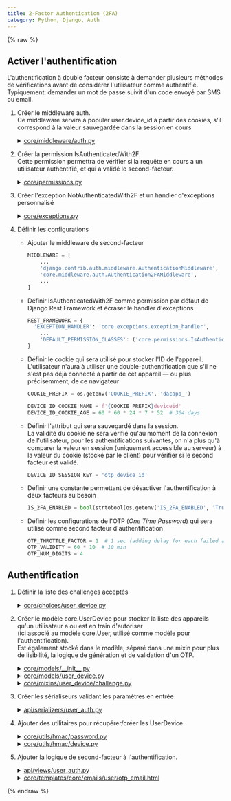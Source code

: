 ```yaml
---
title: 2-Factor Authentication (2FA)
category: Python, Django, Auth
---
```

{% raw %}

## Activer l'authentification

L'authentification à double facteur consiste à demander plusieurs méthodes de vérifications avant de considérer l'utilisateur comme authentifié. Typiquement: demander un mot de passe suivit d'un code envoyé par SMS ou email.

1. Créer le middleware auth.  
   Ce middleware servira à populer user.device_id à partir des cookies, s'il correspond à la valeur sauvegardée dans la session en cours

    <details>
      <summary><ins>core/middleware/auth.py</ins></summary>

      <pre lang="python">
      import functools
      import time

      from django.conf import settings
      from django.utils.functional import SimpleLazyObject
      from django.utils.http import http_date


      class Authentication2FAMiddleware:
          """
          Recycles django_otp.middleware.OTPMiddleware's logic

          Simply adds device_id on ``request.user``
          which will be ``None`` if the user didn't verify the device
          """
          def __init__(self, get_response=None):
              self.get_response = get_response

          def __call__(self, request):
              """
              If we don't render a template (probably a JSON Response):
              Code to be executed for each request before the view (and later middlewares) are called.
              """
              user = getattr(request, 'user', None)
              if user is not None:
                  request.user = SimpleLazyObject(
                      functools.partial(self._verify_device, request, user),
                  )

              response = self.get_response(request)
              return self.process_response(request, response)

          def _verify_device(self, request, user):
              """
              Sets OTP-related fields on an authenticated user.
              """
              user.device_id = getattr(user, '_force_device_id', None)

              if user.is_authenticated:
                  session_device_id = request.session.get(settings.DEVICE_ID_SESSION_KEY)
                  cookie_device_id = request.COOKIES.get(settings.DEVICE_ID_COOKIE_NAME, None)

                  if (
                      session_device_id
                      and cookie_device_id
                      and session_device_id == cookie_device_id
                  ):
                      user.device_id = session_device_id

              return user

          def _set_deviceid(self, request, response):
              cookie_name = settings.DEVICE_ID_COOKIE_NAME

              if cookie_name in request.COOKIES:
                  max_age = settings.DEVICE_ID_COOKIE_AGE
                  expires_time = time.time() + max_age
                  expires = http_date(expires_time)

                  response.set_cookie(
                      cookie_name,
                      request.COOKIES[cookie_name],
                      max_age=max_age,
                      expires=expires,
                      domain=settings.SESSION_COOKIE_DOMAIN,
                      path=settings.SESSION_COOKIE_PATH,
                      secure=settings.SESSION_COOKIE_SECURE or None,
                      httponly=True,
                  )
              else:
                  response.delete_cookie(
                      cookie_name,
                      path=settings.SESSION_COOKIE_PATH,
                      domain=settings.SESSION_COOKIE_DOMAIN,
                  )

          def process_response(self, request, response):
              if (
                  not getattr(request, 'deviceid_cookie_needs_reset', False)
                  or getattr(response, 'deviceid_cookie_set', False)
              ):
                  return response

              self._set_deviceid(request, response)
              response.deviceid_cookie_set = True
              return response
      </pre>
    </details>

2. Créer la permission IsAuthenticatedWith2F.  
   Cette permission permettra de vérifier si la requête en cours a un utilisateur authentifié, et qui a validé le second-facteur.

    <details>
      <summary><ins>core/permissions.py</ins></summary>

      <pre lang="python">
      from rest_framework.permissions import IsAuthenticated


      # ---------------------------------------------------------
      # AUTH
      # ---------------------------------------------------------

      class IsAuthenticatedWith2F(IsAuthenticated):
          __default_code = '2fa_required'
          __default_message = _('2nd-factor authentication required.')

          def has_permission(self, request, view):
              self.code = None
              self.message = None

              if not super().has_permission(request, view):
                  return False

              if not settings.IS_2FA_ENABLED:
                  return True

              if getattr(request.user, 'device_id', None) is None:
                  self.code = self.__default_code
                  self.message = self.__default_message
                  return False

              return True
      </pre>
    </details>

3. Créer l'exception NotAuthenticatedWith2F et un handler d'exceptions personnalisé

    <details>
      <summary><ins>core/exceptions.py</ins></summary>

      <pre lang="python">
      from rest_framework_json_api.exceptions import exception_handler as base_exception_handler
      from rest_framework import exceptions, status

      from django.utils.translation import gettext_lazy as _


      class NotAuthenticatedWith2F(exceptions.NotAuthenticated):
          """
          Mix between ValidationError and NotAuthenticated
          Should match code and message of IsAuthenticatedWith2F
          """
          default_code = '2fa_required'
          default_detail = _('2nd-factor authentication required.')

          def __init__(self, detail=None, code=None):
              if detail is None:
                  detail = self.default_detail
              if code is None:
                  code = self.default_code

              # For validation failures, we may collect many errors together,
              # so the details should always be coerced to a list if not already.
              if isinstance(detail, tuple):
                  detail = list(detail)
              elif not isinstance(detail, dict) and not isinstance(detail, list):
                  detail = [detail]

              self.detail = exceptions._get_error_details(detail, code)


      def exception_handler(exc, context):
          """
          Undo APIView.handle_exception's bullshit
          Note: Although the HTTP standard specifies "401 unauthorized",
          semantically this response means "unauthenticated"
          """
          if isinstance(exc, (exceptions.NotAuthenticated,
                              exceptions.AuthenticationFailed)):
              exc.status_code = status.HTTP_401_UNAUTHORIZED

          return base_exception_handler(exc, context)
      </pre>
    </details>

4. Définir les configurations

   - Ajouter le middleware de second-facteur

      ``` python
      MIDDLEWARE = [
          ...
          'django.contrib.auth.middleware.AuthenticationMiddleware',
          'core.middleware.auth.Authentication2FAMiddleware',
          ...
      ]
      ```

   - Définir IsAuthenticatedWith2F comme permission par défaut de Django Rest Framework et écraser le handler d'exceptions

      ``` python
      REST_FRAMEWORK = {
        'EXCEPTION_HANDLER': 'core.exceptions.exception_handler',
          ...
          'DEFAULT_PERMISSION_CLASSES': ('core.permissions.IsAuthenticatedWith2F',),
      }
      ```

   - Définir le cookie qui sera utilisé pour stocker l'ID de l'appareil.  
      L'utilisateur n'aura à utiliser une double-authentification que s'il ne s'est pas déjà connecté à partir de cet appareil — ou plus précisemment, de ce navigateur

      ``` python
      COOKIE_PREFIX = os.getenv('COOKIE_PREFIX', 'dacapo_')

      DEVICE_ID_COOKIE_NAME = f'{COOKIE_PREFIX}deviceid'
      DEVICE_ID_COOKIE_AGE = 60 * 60 * 24 * 7 * 52  # 364 days
      ```

   - Définir l'attribut qui sera sauvegardé dans la session.  
     La validité du cookie ne sera vérifié qu'au moment de la connexion de l'utilisateur, pour les authentifications suivantes, on n'a plus qu'à comparer la valeur en session (uniquement accessible au serveur) à la valeur du cookie (stocké par le client) pour vérifier si le second facteur est validé.

      ``` python
      DEVICE_ID_SESSION_KEY = 'otp_device_id'
      ```

   - Définir une constante permettant de désactiver l'authentification à deux facteurs au besoin

      ``` python
      IS_2FA_ENABLED = bool(strtobool(os.getenv('IS_2FA_ENABLED', 'True')))
      ```

   - Définir les configurations de l'OTP (*One Time Password*) qui sera utilisé comme second facteur d'authentification

      ``` python
      OTP_THROTTLE_FACTOR = 1  # 1 sec (adding delay for each failed attempt — 1, 2, 4, 8...)
      OTP_VALIDITY = 60 * 10  # 10 min
      OTP_NUM_DIGITS = 4
      ```

## Authentification

1. Définir la liste des challenges acceptés

    <details>
      <summary><ins>core/choices/user_device.py</ins></summary>

      <pre lang="python">
      from django.utils.translation import gettext_lazy as _


      class ChallengeTypeChoicesMixin:
          CHALLENGE_EMAIL = 'email'

          CHALLENGE_CHOICES = (
              (CHALLENGE_EMAIL, _('email')),
          )
      </pre>
    </details>

2. Créer le modèle core.UserDevice pour stocker la liste des appareils qu'un utilisateur a ou est en train d'autoriser  
   (ici associé au modèle core.User, utilisé comme modèle pour l'authentification).  
   Est également stocké dans le modèle, séparé dans une mixin pour plus de lisibilité, la logique de génération et de validation d'un OTP.

    <details>
      <summary><ins>core/models/__init__.py</ins></summary>

      <pre lang="python">
      # flake8: noqa
      ...
      from .user_device import UserDevice
      </pre>
    </details>

    <details>
      <summary><ins>core/models/user_device.py</ins></summary>

      <pre lang="python">
      from django.db import models

      from .mixins.user_device.challenge import (  # noqa
          UserDeviceChallengeMixin,
          BadToken,
          TokenExpired,
          VerifyNotAllowed,
      )


      class UserDevice(
          UserDeviceChallengeMixin,
      ):
          """
          List of devices that the user has confirmed
          or is trying to confirm
          """
          created_at = models.DateTimeField(auto_now_add=True)
          updated_at = models.DateTimeField(auto_now=True)

          user = models.ForeignKey(
              'user',
              on_delete=models.CASCADE,
              related_name='devices',
          )
          name = models.CharField(
              max_length=64,
              help_text='This is a token generated on the fly.',
          )
          is_confirmed = models.BooleanField(
              default=True,
              help_text='Is this device ready for use?',
          )
      </pre>
    </details>

    <details>
      <summary><ins>core/mixins/user_device/challenge.py</ins></summary>

      <pre lang="python">
      from datetime import timedelta

      from django.db import models
      from django.conf import settings
      from django.utils import timezone
      from django.utils.translation import gettext as _
      from django.utils.translation import ngettext
      from django.utils import formats

      from core.utils.functions.random import random_number_token
      from core.choices.user_device import ChallengeTypeChoicesMixin
      from rest_framework.exceptions import ValidationError


      class BadToken(ValidationError):
          """
          Token does not match.
          """
          default_detail = _('Invalid OTP.')
          default_code = 'invalid'


      class TokenExpired(BadToken):
          """
          Token timestamp is older than required max_age.
          """
          default_detail = _('Expired OTP.')
          default_code = 'expired'


      class VerifyNotAllowed(BadToken):
          """
          Rejected due to required delay after failed attempt(s).
          """
          default_detail = _('Too many failed attempts.')
          default_code = 'not_allowed'


      class UserDeviceChallengeMixin(
          ChallengeTypeChoicesMixin,
          models.Model,
      ):
          challenge_otp = models.CharField(
              max_length=16,
              blank=True,
              null=True,
          )
          challenge_type = models.CharField(
              max_length=8,
              blank=True,
              null=True,
              choices=ChallengeTypeChoicesMixin.CHALLENGE_CHOICES,
          )
          challenge_valid_until = models.DateTimeField(
              null=True,
              blank=True,
              default=None,
              help_text='The timestamp of the moment of expiry of the saved otp.',
          )
          challenge_failure_timestamp = models.DateTimeField(
              null=True,
              blank=True,
              default=None,
              help_text='A timestamp of the last failed verification attempt. Null if last attempt succeeded.',
          )
          challenge_failure_count = models.PositiveIntegerField(
              default=0,
              help_text='Number of successive failed attempts.',
          )

          class Meta:
              abstract = True

          @property
          def throttle_factor(self):
              return settings.OTP_THROTTLE_FACTOR

          @property
          def challenge_otp_length(self):
              return settings.OTP_NUM_DIGITS or 6

          @property
          def challenge_otp_validity(self):
              return settings.OTP_VALIDITY or 600

          def generate_otp(self, challenge_type=None):
              """
              Generates a token of the specified length, then sets it on the model
              and sets the expiration of the token on the model.

              :param integer length      — Number of decimal digits in the generated token.
              :param integer valid_secs  — Amount of seconds the token should be valid.
              """
              self.challenge_type = challenge_type
              self.challenge_otp = random_number_token(self.challenge_otp_length)
              self.challenge_valid_until = timezone.now() + timedelta(seconds=self.challenge_otp_validity)

          def verify_otp(self, value):
              """
              Verifies an otp by content and expiry.
              On success, the otp is cleared

              :param string token — The OTP token provided by the user.
              :throw BadToken
              """
              self.verify_is_allowed()

              if self.challenge_otp is None:
                  raise BadToken()

              if self.challenge_otp != value:
                  self.throttle_increment()

                  raise BadToken()

              now = timezone.now()
              if now > self.challenge_valid_until:
                  self.throttle_increment()

                  raise TokenExpired()

              self.throttle_reset()
              self.challenge_otp = None
              self.challenge_valid_until = now  # set it as no longer valid

          def throttle_increment(self):
              """
              Call this method to increase throttling (normally when a verify attempt failed).
              """
              self.challenge_failure_timestamp = timezone.now()
              self.challenge_failure_count += 1

          def throttle_reset(self):
              """
              Call this method to reset throttling (normally when a verify attempt succeeded).
              """
              self.challenge_failure_timestamp = None
              self.challenge_failure_count = 0

          def verify_is_allowed(self):
              """
              :throw VerifyNotAllowed
              """
              if not (factor := self.throttle_factor):
                  return

              if not self.challenge_failure_count or self.challenge_failure_timestamp is None:
                  return

              now = timezone.now()
              delay = (now - self.challenge_failure_timestamp).total_seconds()

              # Required delays should be 1, 2, 4, 8 ...
              delay_required = factor * (2 ** (self.challenge_failure_count - 1))

              max_delay = 3*86400  # safeguard: 3 days max
              if delay_required > max_delay:
                  delay_required = max_delay

              if delay >= delay_required:
                  return

              # Feedback
              failure_msg = ngettext(
                  'You have failed {failure_count} time',
                  'You have failed {failure_count} times',
                  self.challenge_failure_count,
              ).format(
                  failure_count=self.challenge_failure_count
              )

              locked_until = formats.date_format(
                  timezone.localtime(
                      self.challenge_failure_timestamp + timedelta(seconds=delay_required+60)
                  ),
                  'TIME_FORMAT' if delay_required < 86400 else 'SHORT_DATETIME_FORMAT',
              )
              detail = _('{failure_msg}, please wait until {locked_until} before retrying').format(
                  failure_msg=failure_msg,
                  locked_until=locked_until,
              )
              raise VerifyNotAllowed(detail)
      </pre>
    </details>

3. Créer les sérialiseurs validant les paramètres en entrée

    <details>
      <summary><ins>api/serializers/user_auth.py</ins></summary>

      <pre lang="python">
      from django.core.validators import validate_email

      from rest_framework_json_api import serializers, relations

      from core.models.user import User
      from core.models.user_device import UserDevice
      from .medical_center import MedicalCenterSerializer
      from .mcm_center import MCMCenterSerializer


      class UserAuthSerializer(serializers.Serializer):
          """Serializer checking data to authenticate an user."""

          email = serializers.CharField(required=True, max_length=254, validators=[validate_email])
          password = serializers.CharField(required=True)

          class JSONAPIMeta:
              resource_name = 'user-login'


      class UserSerializer(serializers.ModelSerializer):
          """Serializer sending back infos about the current authenticated user."""

          class JSONAPIMeta:
              resource_name = 'user'

          class Meta:
              model = User
              fields = '__all__'


      class DeviceSerializer(serializers.ModelSerializer):

          # Force response to be of type "user-device", not "user-login"
          _poly_force_type_resolution = True

          class JSONAPIMeta:
              resource_name = 'user-device'

          class Meta:
              model = UserDevice
              fields = (
                  'is_confirmed',
                  'challenge_valid_until',
                  'challenge_failure_timestamp',
                  'challenge_failure_count',
              )


      class ChallengeOptionsSerializer(serializers.Serializer):
          """
          Serializer checking data to resend an OTP
          """
          challenge_type = serializers.ChoiceField(
              required=False,
              allow_null=True,
              choices=UserDevice.CHALLENGE_CHOICES,
          )

          class JSONAPIMeta:
              resource_name = 'user-otp-options'


      class ChallengeSerializer(serializers.Serializer):
          """
          Serializer checking data to validate an OTP
          """
          challenge_otp = serializers.CharField(
              required=True,
              allow_null=False,
              allow_blank=False,
          )

          class JSONAPIMeta:
              resource_name = 'user-otp'
      </pre>
    </details>

4. Ajouter des utilitaires pour récupérer/créer les UserDevice 

    <details>
      <summary><ins>core/utils/hmac/password.py</ins></summary>

      <pre lang="python">
      from django.conf import settings
      from django.contrib.auth.tokens import PasswordResetTokenGenerator
      from django.core.signing import BadSignature, SignatureExpired
      from django.utils.crypto import constant_time_compare
      from django.utils.http import base36_to_int


      class PasswordTokenGenerator(PasswordResetTokenGenerator):
          """
          Mix between PasswordResetTokenGenerator and TimestampSigner
          for better error handling
          """
          key_salt = 'core.PasswordTokenGenerator'
          _timeout = None

          def __init__(self, timeout=None):
              super().__init__()

              self._timeout = timeout

          def _get_timeout(self):
              return self._timeout or settings.PASSWORD_RESET_TIMEOUT

          def _set_timeout(self, timeout):
              self._timeout = timeout

          def check_token(self, user, token):
              """
              Check that a reset token is correct for a given user.
              """
              if not (user and token):
                  raise BadSignature()
              # Parse the token
              try:
                  ts_b36, _ = token.split('-')
              except ValueError:
                  raise BadSignature()

              try:
                  ts = base36_to_int(ts_b36)
              except ValueError:
                  raise BadSignature()

              # Check that the timestamp/uid has not been tampered with
              if not constant_time_compare(self._make_token_with_timestamp(user, ts), token):
                  raise BadSignature()

              # Check the timestamp is within limit.
              timeout = self._get_timeout()

              if timeout and (self._num_seconds(self._now()) - ts) > timeout:
                  raise SignatureExpired()

              return True
      </pre>
    </details>
    <details>
      <summary><ins>core/utils/hmac/device.py</ins></summary>

      <pre lang="python">
      from django.conf import settings

      from .password import PasswordTokenGenerator
      from core.models.user_device import UserDevice


      class DeviceIdTokenGenerator(PasswordTokenGenerator):
          """
          A same deviceid cookie may be used to log in to several user accounts
          We're not targeting a specific user here, just the device
          And checking that the user didn't tamper his deviceid cookie

          Note: We then check if this deviceid has been confirmed for the current user
          (saved in db in user.devices)
          """
          key_salt = 'core.DeviceIdTokenGenerator'

          def _get_timeout(self):
              return self._timeout or settings.DEVICE_ID_COOKIE_AGE

          def _make_hash_value(self, user, timestamp):
              return f'{timestamp}'


      user_deviceid_token_generator = DeviceIdTokenGenerator()


      def get_device_id(request, user):
          """
          :return string|None token
          """

          # Cookie exists?
          try:
              token = request.COOKIES[settings.DEVICE_ID_COOKIE_NAME]
          except KeyError:
              return None

          # Hasn't been tampered?
          try:
              if user_deviceid_token_generator.check_token(user, token):
                  return token
          except Exception:
              del request.COOKIES[settings.DEVICE_ID_COOKIE_NAME]

          return None


      def get_device(request, user):
          """
          :return Device device
          """

          # Get device cookie
          token = get_device_id(request, user)

          if token:
              match = UserDevice.objects.filter(
                  user_id=user.pk,
                  name=token,
              )[:1]
              if len(match):
                  return match[0]
          else:
              token = user_deviceid_token_generator.make_token(user)
              request.COOKIES[settings.DEVICE_ID_COOKIE_NAME] = token

              # rest_framework.Request is proxying WSGIRequest
              setattr(request._request, 'deviceid_cookie_needs_reset', True)

          device = UserDevice.objects.create(
              user_id=user.pk,
              name=token,
              is_confirmed=False,
          )
          return device
      </pre>
    </details>

5. Ajouter la logique de second-facteur à l'authentification.

    <details>
      <summary><ins>api/views/user_auth.py</ins></summary>

      <pre lang="python">
      from celery import shared_task
      from celery.utils.log import get_task_logger

      from django.conf import settings
      from django.contrib import auth
      from django.middleware.csrf import get_token
      from django.utils.translation import gettext as _
      from django.http import Http404

      from rest_framework.response import Response
      from rest_framework.permissions import AllowAny
      from rest_framework import serializers, status
      from drf_yasg.utils import swagger_auto_schema, no_body

      from api.serializers.user_auth import (
          UserSerializer,
          UserAuthSerializer,
          DeviceSerializer,
          ChallengeSerializer,
          ChallengeOptionsSerializer,
      )
      from core.decorators import action, csrf_protect_m
      from core.utils.hmac.device import get_device
      from core.utils.views import (
          serializer_validation_error,
          GenericViewSet,
      )
      from core.exceptions import NotAuthenticatedWith2F
      from core.models.user_device import UserDevice, VerifyNotAllowed, BadToken
      from core.permissions import IsAuthenticated, IsAuthenticatedWith2F

      task_logger = get_task_logger('core')


      class UserAuthViewSet(UserAuthMixin, GenericViewSet):
          """
          View for the authentication process
          """
          serializer_class = UserAuthSerializer

          def get_response_serializer(self, *args, **kwargs):
              return UserSerializer(*args, **kwargs)

          def get_serializer_class(self):
              if self.action == 'validate_otp':
                  return ChallengeSerializer

              if self.action == 'resend_otp':
                  return ChallengeOptionsSerializer

              return self.serializer_class

          # ---------------------------------------------------------
          # Authentication
          # ---------------------------------------------------------

          @swagger_auto_schema(responses={
              204: 'authenticated',
              401: 'not authenticated',
          })
          @action(methods=['GET'], url_path='is-authenticated', permission_classes=(AllowAny,))
          def is_authenticated(self, request, **kwargs):
              """
              Check if the user is logged in
              """

              # Add CSRF token if not already there
              get_token(request)

              self.check_additional_permissions((IsAuthenticatedWith2F(),))

              return Response(status=status.HTTP_204_NO_CONTENT)

          @swagger_auto_schema(responses={
              200: UserSerializer,
          })
          @action(methods=['GET'], url_path='user')
          def user(self, request, **kwargs):
              """
              Retrieve the current user data
              """
              return Response(UserSerializer(instance=request.user).data)

          @swagger_auto_schema(request_body=no_body, responses={
              204: 'ack',
          })
          @action(methods=['POST'], url_path='logout', permission_classes=(AllowAny,))
          def logout(self, request, **kwargs):
              """
              Logout
              """
              auth.logout(request)

              return Response(status=status.HTTP_204_NO_CONTENT)

          @swagger_auto_schema(responses={
              201: UserSerializer,
              401: 'OTP required to validate authentication',
          })
          @csrf_protect_m
          @action(methods=['POST'], url_path='login', permission_classes=(AllowAny,))
          def login(self, request, **kwargs):
              """
              Log in
              """

              # Data is valid?
              serializer = self.get_serializer(data=request.data)
              serializer.is_valid(raise_exception=True)

              # User exists?
              # Note: selects the appropriate AUTHENTICATION_BACKENDS and calls its authenticate()
              user = auth.authenticate(
                  request,
                  email=serializer.validated_data.get('email'),
                  password=serializer.validated_data.get('password'),
              )
              if user is None:
                  raise serializers.ValidationError(_('Your email or password is invalid.'))

              if user.is_waiting_validation:
                  raise serializer_validation_error(
                      {
                          'email': _('The admin hasn’t validated your account yet.'),
                      },
                      code='is_waiting_validation'
                  )

              # Set session
              request.user = user
              auth.login(request, user)

              # Require 2nd factor authentication?
              response = self._send_2nd_factor_otp(request, user)

              # Return user data
              return response or Response(UserSerializer(instance=user).data)

          # ---------------------------------------------------------
          # Authentication - 2nd factor
          # ---------------------------------------------------------

          def _send_2nd_factor_otp(self, request, user, challenge_type=None):
              """
              Generate and send an OTP
              if the current device isn't already confirmed
              """
              if not settings.IS_2FA_ENABLED:
                  return

              # Running tests?
              if getattr(request, '_dont_enforce_csrf_checks', False):
                  request.session[settings.DEVICE_ID_SESSION_KEY] = 'BYPASS'
                  request.COOKIES[settings.DEVICE_ID_COOKIE_NAME] = 'BYPASS'
                  setattr(request._request, 'deviceid_cookie_needs_reset', True)
                  return

              # The current device is confirmed for the current user?
              device = get_device(request, user)
              if device.is_confirmed:
                  request.session[settings.DEVICE_ID_SESSION_KEY] = device.name

                  # Set updated_at (we cleanup unused devices)
                  device.save()
                  return

              # Detect challenge type
              if challenge_type is None:
                  challenge_type = UserDevice.CHALLENGE_EMAIL

              detail = None
              try:
                  # Too many attempts to validate otp?
                  device.verify_is_allowed()

                  # Generate an OTP
                  device.generate_otp(challenge_type=challenge_type)
                  device.save()

                  ctx = {
                      'user_fullname': user.fullname,
                      'user_is_staff': user.is_staff,
                      'otp': device.challenge_otp,
                  }

                  # Send the OTP
                  if challenge_type == 'email':
                      send_otp_email.delay(user.id, user.email, ctx)

                  # Message
                  detail = _('A 4-digit authentication code has just been sent to you by {challenge_type}.').format(
                      challenge_type=device.get_challenge_type_display(),
                  )

              except VerifyNotAllowed as e:
                  detail = str(e)

              raise NotAuthenticatedWith2F(detail=detail)

          @swagger_auto_schema(responses={
              201: UserSerializer,
              401: 'OTP required to validate authentication',
          })
          @action(methods=['POST'], url_path='resend-otp', permission_classes=((IsAuthenticated,)))
          def resend_otp(self, request, **kwargs):
              """
              Send a new OTP
              """
              user = request.user

              # Is already authenticated with 2 factors: reject
              if IsAuthenticatedWith2F().has_permission(request, self):
                  return self.permission_denied(self.request)

              # Check GET parameter
              serializer = ChallengeOptionsSerializer(data=request.data)
              serializer.is_valid(raise_exception=True)
              challenge_type = serializer.validated_data.get('challenge_type', None)

              # Require 2nd factor authentication?
              response = self._send_2nd_factor_otp(request, user, challenge_type)

              # Return user data
              return response or Response(self.get_response_serializer(instance=user).data)

          @swagger_auto_schema(responses={
              201: UserSerializer,
              401: 'OTP required to validate authentication',
          })
          @action(methods=['POST'], url_path='validate-otp', permission_classes=((IsAuthenticated,)))
          def validate_otp(self, request, **kwargs):
              """
              Validate the 2nd factor challenge
              Checks if the given OTP matches the one we sent earlier
              """
              user = request.user

              # Is already authenticated with 2 factors: stop there
              if IsAuthenticatedWith2F().has_permission(request, self):
                  return Response(self.get_response_serializer(instance=user).data)

              # Check POST parameter
              serializer = ChallengeSerializer(data=request.data)
              serializer.is_valid(raise_exception=True)
              value = serializer.validated_data.get('challenge_otp')

              # The current device is confirmed for the current user?
              device = get_device(request, user)

              if device.is_confirmed:
                  request.session[settings.DEVICE_ID_SESSION_KEY] = device.name
                  device.save()
                  return

              # OTP is valid?
              try:
                  device.verify_otp(value)

              except BadToken as exc:
                  device.save()
                  raise exc

              device.is_confirmed = True
              device.save()

              request.session[settings.DEVICE_ID_SESSION_KEY] = device.name
              return Response(self.get_response_serializer(instance=user).data)

          @swagger_auto_schema(responses={
              200: DeviceSerializer,
              404: 'Current device is not recognized',
          })
          @action(methods=['GET'], url_path='device', permission_classes=((IsAuthenticated,)))
          def device(self, request, **kwargs):
              """
              Retrieve the current device data — moreso intended for debugging
              Might throw Http404 or DoesNotExist
              """
              try:
                  token = request.COOKIES[settings.DEVICE_ID_COOKIE_NAME]
              except KeyError:
                  raise Http404

              device = request.user.devices.get(name=token)
              return Response(DeviceSerializer(instance=device).data)


      @shared_task
      def send_otp_email(user_id, recipient, ctx):
          task_logger.info('[+] send_otp_email to user %s %s', user_id, recipient)

          from django.core.mail.message import EmailMultiAlternatives
          from core.utils.templates import get_content

          if ctx.get('user_is_staff', False):
              link = f'{settings.SITE_FRONT_URL}/admin'
          else:
              link = settings.SITE_FRONT_URL

          link += '/lost-password'
          site_name = settings.SITE_NAME
          subject = _('Authentication on {site_name}').format(site_name=site_name)

          context = {
              'site_name': site_name,
              'reset_password_link': link,
              'subject': subject,
              **ctx,
          }
          email = EmailMultiAlternatives()
          email.subject = subject
          email.body = get_content('core/emails/user/otp_email.txt', context).strip('\n')
          email.attach_alternative(get_content('core/emails/user/otp_email.html', context), 'text/html')
          email.from_email = settings.EMAIL_SENDER
          email.to = [recipient]
          email.send()

          task_logger.info('\t... done')
      </pre>
    </details>
    <details>
      <summary><ins>core/templates/core/emails/user/otp_email.html</ins></summary>

      <pre lang="html">
      {% extends "core/emails/base.html" %}
      {% load i18n %}

      {% block content %}
          <h3>{{ subject }}</h3>

          <p>Bonjour <b>{{ user_fullname }}</b>,</p>
          <p>
              Un tentative d'authentification sur {{ site_name }}
              nécessite une vérification supplémentaire car nous n'avons pas reconnu votre appareil.<br>
              Pour valider la connexion, entrez ce code: <b>{{ otp }}</b>
          </p>
          <p>
              Si vous n'avez pas tenté de vous connecter à votre compte, il se peut que votre mot de passe soit compromis.
              Visitez <a href="{{ reset_password_link }}">{{ reset_password_link }}</a> pour définir un nouveau mot de passe.
          </p>

          <p>
              Merci,<br>
              L'équipe {{ site_name }}
          </p>
      {% endblock %}
      </pre>
    </details>
{% endraw %}